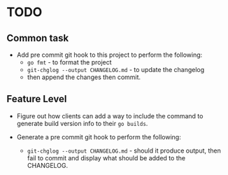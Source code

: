 # TODO

## Common task

* Add pre commit git hook to this project to perform the following:
    * `go fmt` - to format the project
    * `git-chglog --output CHANGELOG.md` - to update the changelog
    * then append the changes then commit.

## Feature Level

* Figure out how clients can add a way to include the command to generate
  build version info to their `go builds`.

* Generate a pre commit git hook to perform the following:
  * `git-chglog --output CHANGELOG.md` - should it produce output, then fail to
    commit and display what should be added to the CHANGELOG.